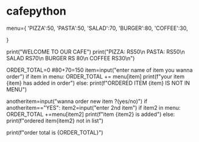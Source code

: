 # cafepython
menu={
    'PIZZA':50,
     'PASTA':50,
     'SALAD':70,
     'BURGER':80,
     'COFFEE':30,

}


print("WELCOME TO OUR CAFE")
print("PIZZA: RS50\n PASTA: RS50\n SALAD RS70\n BURGER RS 80\n COFFEE RS30\n")

ORDER_TOTAL=0
#80+70=150
item=input("enter name of item you wanna order")
if item in menu:
    ORDER_TOTAL += menu[item]
    print(f"your item {item} has added in order")
else:
    print(f"ORDERED ITEM {item} IS NOT IN MENU")
 
anotheritem=input("wanna order new item ?(yes/no)")
if anotheritem=="YES":
    item2=input("enter 2nd item")
    if item2 in menu:
     ORDER_TOTAL +=menu[item2]
     print(f"item {item2} is added")
    else:
       print(f"ordered item{item2} not in list")

print(f"order total is {ORDER_TOTAL}")

